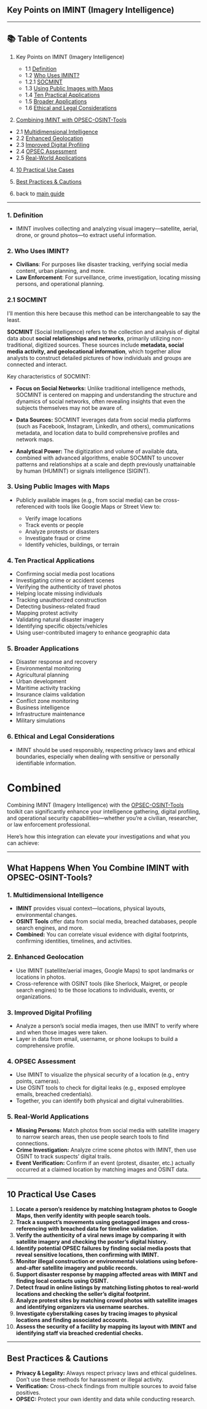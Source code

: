 ## **Key Points on IMINT (Imagery Intelligence)**

---

## 📚 Table of Contents

1. Key Points on IMINT (Imagery Intelligence)
   * 1.1 [Definition](#1-definition)
   * 1.2 [Who Uses IMINT?](#2-who-uses-imint)
   * 1.2.1 [SOCMINT](#21-socmint)
   * 1.3 [Using Public Images with Maps](#3-using-public-images-with-maps)
   * 1.4 [Ten Practical Applications](#4-ten-practical-applications)
   * 1.5 [Broader Applications](#5-broader-applications)
   * 1.6 [Ethical and Legal Considerations](#6-ethical-and-legal-considerations)

3. [Combining IMINT with OPSEC-OSINT-Tools](#combined)
* 2.1 [Multidimensional Intelligence](#1-multidimensional-intelligence)
* 2.2 [Enhanced Geolocation](#2-enhanced-geolocation)
* 2.3 [Improved Digital Profiling](#3-improved-digital-profiling)
* 2.4 [OPSEC Assessment](#4-opsec-assessment)
* 2.5 [Real-World Applications](#5-real-world-applications)

4. [10 Practical Use Cases](#10-practical-use-cases)

5. [Best Practices & Cautions](#best-practices--cautions)
6. back to [main guide](https://github.com/airborne-commando/OPSEC-OSINT-Tools)

---

### 1. **Definition**

* IMINT involves collecting and analyzing visual imagery—satellite, aerial, drone, or ground photos—to extract useful information.

### 2. **Who Uses IMINT?**

* **Civilians**: For purposes like disaster tracking, verifying social media content, urban planning, and more.
* **Law Enforcement**: For surveillance, crime investigation, locating missing persons, and operational planning.

### 2.1 SOCMINT

I'll mention this here because this method can be interchangeable to say the least.

**SOCMINT** (Social Intelligence) refers to the collection and analysis of digital data about **social relationships and networks**, primarily utilizing non-traditional, digitized sources. These sources include **metadata, social media activity, and geolocational information**, which together allow analysts to construct detailed pictures of how individuals and groups are connected and interact.

Key characteristics of SOCMINT:

- **Focus on Social Networks:** Unlike traditional intelligence methods, SOCMINT is centered on mapping and understanding the structure and dynamics of social networks, often revealing insights that even the subjects themselves may not be aware of.

- **Data Sources:** SOCMINT leverages data from social media platforms (such as Facebook, Instagram, LinkedIn, and others), communications metadata, and location data to build comprehensive profiles and network maps.

- **Analytical Power:** The digitization and volume of available data, combined with advanced algorithms, enable SOCMINT to uncover patterns and relationships at a scale and depth previously unattainable by human (HUMINT) or signals intelligence (SIGINT).


### 3. **Using Public Images with Maps**

* Publicly available images (e.g., from social media) can be cross-referenced with tools like Google Maps or Street View to:

  * Verify image locations
  * Track events or people
  * Analyze protests or disasters
  * Investigate fraud or crime
  * Identify vehicles, buildings, or terrain

### 4. **Ten Practical Applications**

* Confirming social media post locations
* Investigating crime or accident scenes
* Verifying the authenticity of travel photos
* Helping locate missing individuals
* Tracking unauthorized construction
* Detecting business-related fraud
* Mapping protest activity
* Validating natural disaster imagery
* Identifying specific objects/vehicles
* Using user-contributed imagery to enhance geographic data

### 5. **Broader Applications**

* Disaster response and recovery
* Environmental monitoring
* Agricultural planning
* Urban development
* Maritime activity tracking
* Insurance claims validation
* Conflict zone monitoring
* Business intelligence
* Infrastructure maintenance
* Military simulations

### 6. **Ethical and Legal Considerations**

* IMINT should be used responsibly, respecting privacy laws and ethical boundaries, especially when dealing with sensitive or personally identifiable information.


# Combined

Combining IMINT (Imagery Intelligence) with the [OPSEC-OSINT-Tools](https://github.com/airborne-commando/OPSEC-OSINT-Tools) toolkit can significantly enhance your intelligence gathering, digital profiling, and operational security capabilities—whether you’re a civilian, researcher, or law enforcement professional.

Here’s how this integration can elevate your investigations and what you can achieve:

---

## **What Happens When You Combine IMINT with OPSEC-OSINT-Tools?**

### **1. Multidimensional Intelligence**
- **IMINT** provides visual context—locations, physical layouts, environmental changes.
- **OSINT Tools** offer data from social media, breached databases, people search engines, and more.
- **Combined:** You can correlate visual evidence with digital footprints, confirming identities, timelines, and activities.

### **2. Enhanced Geolocation**
- Use IMINT (satellite/aerial images, Google Maps) to spot landmarks or locations in photos.
- Cross-reference with OSINT tools (like Sherlock, Maigret, or people search engines) to tie those locations to individuals, events, or organizations.

### **3. Improved Digital Profiling**
- Analyze a person’s social media images, then use IMINT to verify where and when those images were taken.
- Layer in data from email, username, or phone lookups to build a comprehensive profile.

### **4. OPSEC Assessment**
- Use IMINT to visualize the physical security of a location (e.g., entry points, cameras).
- Use OSINT tools to check for digital leaks (e.g., exposed employee emails, breached credentials).
- Together, you can identify both physical and digital vulnerabilities.

### **5. Real-World Applications**
- **Missing Persons:** Match photos from social media with satellite imagery to narrow search areas, then use people search tools to find connections.
- **Crime Investigation:** Analyze crime scene photos with IMINT, then use OSINT to track suspects’ digital trails.
- **Event Verification:** Confirm if an event (protest, disaster, etc.) actually occurred at a claimed location by matching images and OSINT data.

---

## **10 Practical Use Cases**

1. **Locate a person’s residence by matching Instagram photos to Google Maps, then verify identity with people search tools.**
2. **Track a suspect’s movements using geotagged images and cross-referencing with breached data for timeline validation.**
3. **Verify the authenticity of a viral news image by comparing it with satellite imagery and checking the poster’s digital history.**
4. **Identify potential OPSEC failures by finding social media posts that reveal sensitive locations, then confirming with IMINT.**
5. **Monitor illegal construction or environmental violations using before-and-after satellite imagery and public records.**
6. **Support disaster response by mapping affected areas with IMINT and finding local contacts using OSINT.**
7. **Detect fraud in online listings by matching listing photos to real-world locations and checking the seller’s digital footprint.**
8. **Analyze protest sites by matching crowd photos with satellite images and identifying organizers via username searches.**
9. **Investigate cyberstalking cases by tracing images to physical locations and finding associated accounts.**
10. **Assess the security of a facility by mapping its layout with IMINT and identifying staff via breached credential checks.**

---

## **Best Practices & Cautions**

- **Privacy & Legality:** Always respect privacy laws and ethical guidelines. Don’t use these methods for harassment or illegal activity.
- **Verification:** Cross-check findings from multiple sources to avoid false positives.
- **OPSEC:** Protect your own identity and data while conducting research.
